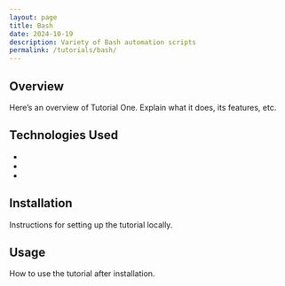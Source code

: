 ```yaml
---
layout: page
title: Bash
date: 2024-10-19
description: Variety of Bash automation scripts
permalink: /tutorials/bash/
---
```


## Overview
Here’s an overview of Tutorial One. Explain what it does, its features, etc.

## Technologies Used
- 
- 
- 

## Installation
Instructions for setting up the tutorial locally.

## Usage
How to use the tutorial after installation.
